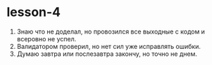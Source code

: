 # lesson-4
1. Знаю что не доделал, но провозился все выходные с кодом и всеровно не успел.
2. Валидатором проверил, но нет сил уже исправлять ошибки.
3. Думаю завтра или послезавтра закончу, но точно не днем.
